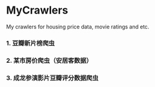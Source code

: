 # MyCrawlers
My crawlers for housing price data, movie ratings and etc.

### 1. 豆瓣新片榜爬虫
### 2. 某市房价爬虫（安居客数据）
### 3. 成龙参演影片豆瓣评分数据爬虫
